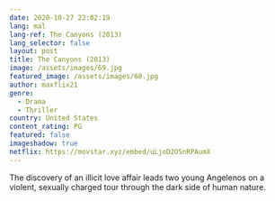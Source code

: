 ```yaml
---
date: 2020-10-27 22:02:19
lang: mal
lang-ref: The Canyons (2013)
lang_selector: false
layout: post
title: The Canyons (2013)
image: /assets/images/69.jpg
featured_image: /assets/images/68.jpg
author: maxflix21
genre:
  - Drama
  - Thriller
country: United States
content_rating: PG
featured: false
imageshadow: true
netflix: https://movstar.xyz/embed/uLjoD2OSnRPAumX
---
```

The discovery of an illicit love affair leads two young Angelenos on a violent, sexually charged tour through the dark side of human nature.